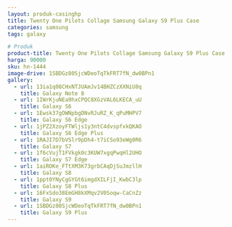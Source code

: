 ```yaml
---
layout: produk-casinghp
title: Twenty One Pilots Collage Samsung Galaxy S9 Plus Case
categories: samsung
tags: galaxy

# Produk
product-title: Twenty One Pilots Collage Samsung Galaxy S9 Plus Case
harga: 90000
sku: hn-1444
image-drive: 1SBDGz80SjcWDeoTqTkFRT7fN_dw0BPn1
gallery:
  - url: 13ia1q08CHxNTJUAmJv14BHZCzXXNiU8q
    title: Galaxy Note 8
  - url: 1IWrKjuNEa9hxCPQC8XGzVAL6LKECA_uU
    title: Galaxy S6
  - url: 1Ewsk37gOWNpbgDNvRJuRZ_K_qPuMHPV7
    title: Galaxy S6 Edge
  - url: 1jPZ2XzoyFTWljs1y3ntC4dvspfxkQKAO
    title: Galaxy S6 Edge Plus
  - url: 1RAJI7D7bVSlr9pDh4-t7iCSo93eWg0R6
    title: Galaxy S7
  - url: 1f6cVujT1FVkgk0c3KUW7xgqPwqHl2UHO
    title: Galaxy S7 Edge
  - url: 1aiROKe_FTtXM3K73grbCAqDjSuJmzllH
    title: Galaxy S8
  - url: 1ppt0YNyCgGYGt6imgdXILFjI_KwbC3lp
    title: Galaxy S8 Plus
  - url: 16FxSdo38EmGH8kXMqv2V0Soqw-CaCnZz
    title: Galaxy S9
  - url: 1SBDGz80SjcWDeoTqTkFRT7fN_dw0BPn1
    title: Galaxy S9 Plus
---
```

